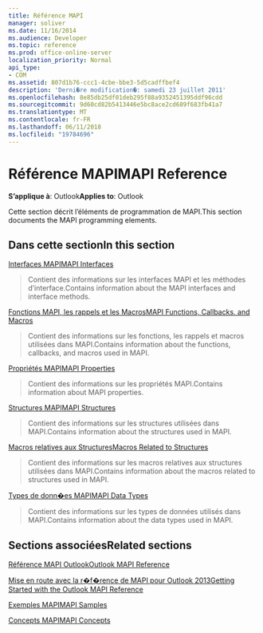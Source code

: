 ```yaml
---
title: Référence MAPI
manager: soliver
ms.date: 11/16/2014
ms.audience: Developer
ms.topic: reference
ms.prod: office-online-server
localization_priority: Normal
api_type:
- COM
ms.assetid: 807d1b76-ccc1-4cbe-bbe3-5d5cadffbef4
description: 'Derni�re modification�: samedi 23 juillet 2011'
ms.openlocfilehash: 8e85db25df01deb295f88a9352451395ddf96cdd
ms.sourcegitcommit: 9d60cd82b5413446e5bc8ace2cd689f683fb41a7
ms.translationtype: MT
ms.contentlocale: fr-FR
ms.lasthandoff: 06/11/2018
ms.locfileid: "19784696"
---
```

# <a name="mapi-reference"></a><span data-ttu-id="c49ce-103">Référence MAPI</span><span class="sxs-lookup"><span data-stu-id="c49ce-103">MAPI Reference</span></span>

  
  
<span data-ttu-id="c49ce-104">**S’applique à**: Outlook</span><span class="sxs-lookup"><span data-stu-id="c49ce-104">**Applies to**: Outlook</span></span> 
  
<span data-ttu-id="c49ce-105">Cette section décrit l’éléments de programmation de MAPI.</span><span class="sxs-lookup"><span data-stu-id="c49ce-105">This section documents the MAPI programming elements.</span></span>
  
## <a name="in-this-section"></a><span data-ttu-id="c49ce-106">Dans cette section</span><span class="sxs-lookup"><span data-stu-id="c49ce-106">In this section</span></span>

[<span data-ttu-id="c49ce-107">Interfaces MAPI</span><span class="sxs-lookup"><span data-stu-id="c49ce-107">MAPI Interfaces</span></span>](mapi-interfaces.md)
  
> <span data-ttu-id="c49ce-108">Contient des informations sur les interfaces MAPI et les méthodes d’interface.</span><span class="sxs-lookup"><span data-stu-id="c49ce-108">Contains information about the MAPI interfaces and interface methods.</span></span>
    
[<span data-ttu-id="c49ce-109">Fonctions MAPI, les rappels et les Macros</span><span class="sxs-lookup"><span data-stu-id="c49ce-109">MAPI Functions, Callbacks, and Macros</span></span>](mapi-functions-callbacks-and-macros.md)
  
> <span data-ttu-id="c49ce-110">Contient des informations sur les fonctions, les rappels et macros utilisées dans MAPI.</span><span class="sxs-lookup"><span data-stu-id="c49ce-110">Contains information about the functions, callbacks, and macros used in MAPI.</span></span>
    
[<span data-ttu-id="c49ce-111">Propriétés MAPI</span><span class="sxs-lookup"><span data-stu-id="c49ce-111">MAPI Properties</span></span>](mapi-properties.md)
  
> <span data-ttu-id="c49ce-112">Contient des informations sur les propriétés MAPI.</span><span class="sxs-lookup"><span data-stu-id="c49ce-112">Contains information about MAPI properties.</span></span>
    
[<span data-ttu-id="c49ce-113">Structures MAPI</span><span class="sxs-lookup"><span data-stu-id="c49ce-113">MAPI Structures</span></span>](mapi-structures.md)
  
> <span data-ttu-id="c49ce-114">Contient des informations sur les structures utilisées dans MAPI.</span><span class="sxs-lookup"><span data-stu-id="c49ce-114">Contains information about the structures used in MAPI.</span></span>
    
[<span data-ttu-id="c49ce-115">Macros relatives aux Structures</span><span class="sxs-lookup"><span data-stu-id="c49ce-115">Macros Related to Structures</span></span>](macros-related-to-structures.md)
  
> <span data-ttu-id="c49ce-116">Contient des informations sur les macros relatives aux structures utilisées dans MAPI.</span><span class="sxs-lookup"><span data-stu-id="c49ce-116">Contains information about the macros related to structures used in MAPI.</span></span>
    
[<span data-ttu-id="c49ce-117">Types de donn�es MAPI</span><span class="sxs-lookup"><span data-stu-id="c49ce-117">MAPI Data Types</span></span>](mapi-data-types.md)
  
> <span data-ttu-id="c49ce-118">Contient des informations sur les types de données utilisés dans MAPI.</span><span class="sxs-lookup"><span data-stu-id="c49ce-118">Contains information about the data types used in MAPI.</span></span>
    
## <a name="related-sections"></a><span data-ttu-id="c49ce-119">Sections associées</span><span class="sxs-lookup"><span data-stu-id="c49ce-119">Related sections</span></span>

[<span data-ttu-id="c49ce-120">Référence MAPI Outlook</span><span class="sxs-lookup"><span data-stu-id="c49ce-120">Outlook MAPI Reference</span></span>](outlook-mapi-reference.md)
  
[<span data-ttu-id="c49ce-121">Mise en route avec la r�f�rence de MAPI pour Outlook 2013</span><span class="sxs-lookup"><span data-stu-id="c49ce-121">Getting Started with the Outlook MAPI Reference</span></span>](getting-started-with-the-outlook-mapi-reference.md)
  
[<span data-ttu-id="c49ce-122">Exemples MAPI</span><span class="sxs-lookup"><span data-stu-id="c49ce-122">MAPI Samples</span></span>](mapi-samples.md)
  
[<span data-ttu-id="c49ce-123">Concepts MAPI</span><span class="sxs-lookup"><span data-stu-id="c49ce-123">MAPI Concepts</span></span>](mapi-concepts.md)
  

